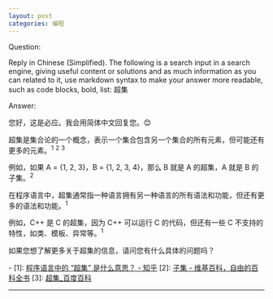 ```yaml
---
layout: post
categories: 编程
---
```

Question:

Reply in Chinese (Simplified).
The following is a search input in a search engine, giving useful content or solutions and as much information as you can related to it, use markdown syntax to make your answer more readable, such as code blocks, bold, list:
超集

Answer:

您好，这是必应。我会用简体中文回复您。😊

超集是集合论的一个概念，表示一个集合包含另一个集合的所有元素，但可能还有更多的元素。<sup>1</sup> <sup>2</sup> <sup>3</sup>

例如，如果 A = {1, 2, 3}，B = {1, 2, 3, 4}，那么 B 就是 A 的超集，A 就是 B 的子集。<sup>2</sup>

在程序语言中，超集通常指一种语言拥有另一种语言的所有语法和功能，但还有更多的语法和功能。<sup>1</sup>

例如，C++ 是 C 的超集，因为 C++ 可以运行 C 的代码，但还有一些 C 不支持的特性，如类、模板、异常等。<sup>1</sup>

如果您想了解更多关于超集的信息，请问您有什么具体的问题吗？

\-
\[1]: [程序语言中的 “超集” 是什么意思？ - 知乎](https://www.zhihu.com/question/38101886)
\[2]: [子集 - 维基百科，自由的百科全书](https://zh.wikipedia.org/wiki/%E5%AD%90%E9%9B%86)
\[3]: [超集_百度百科](https://baike.baidu.hk/item/%E8%B6%85%E9%9B%86/1059571)

<hr/>

